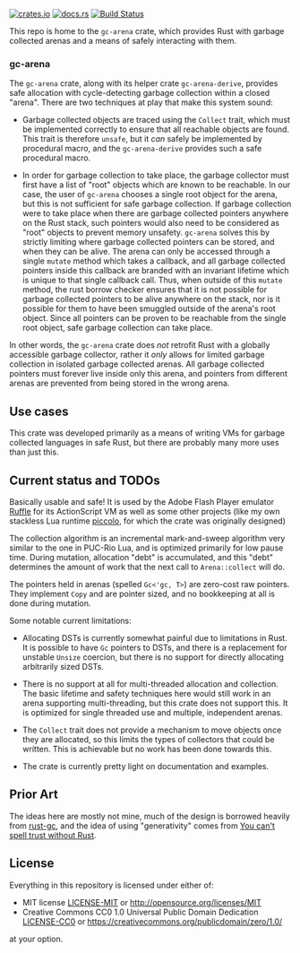 [![crates.io](https://img.shields.io/crates/v/gc-arena)](https://crates.io/crates/gc-arena)
[![docs.rs](https://docs.rs/gc-arena/badge.svg)](https://docs.rs/gc-arena)
[![Build Status](https://img.shields.io/circleci/project/github/kyren/gc-arena.svg)](https://circleci.com/gh/kyren/gc-arena)

This repo is home to the `gc-arena` crate, which provides Rust with garbage
collected arenas and a means of safely interacting with them.

### gc-arena

The `gc-arena` crate, along with its helper crate `gc-arena-derive`, provides
safe allocation with cycle-detecting garbage collection within a closed "arena".
There are two techniques at play that make this system sound:

* Garbage collected objects are traced using the `Collect` trait, which must
  be implemented correctly to ensure that all reachable objects are found. This
  trait is therefore `unsafe`, but it *can* safely be implemented by procedural
  macro, and the `gc-arena-derive` provides such a safe procedural macro.

* In order for garbage collection to take place, the garbage collector must
  first have a list of "root" objects which are known to be reachable. In our
  case, the user of `gc-arena` chooses a single root object for the arena, but
  this is not sufficient for safe garbage collection. If garbage collection
  were to take place when there are garbage collected pointers anywhere on the
  Rust stack, such pointers would also need to be considered as "root" objects
  to prevent memory unsafety. `gc-arena` solves this by strictly limiting where
  garbage collected pointers can be stored, and when they can be alive. The
  arena can only be accessed through a single `mutate` method which takes a
  callback, and all garbage collected pointers inside this callback are branded
  with an invariant lifetime which is unique to that single callback call. Thus,
  when outside of this `mutate` method, the rust borrow checker ensures that
  it is not possible for garbage collected pointers to be alive anywhere on
  the stack, nor is it possible for them to have been smuggled outside of the
  arena's root object. Since all pointers can be proven to be reachable from the
  single root object, safe garbage collection can take place.
  
In other words, the `gc-arena` crate does *not* retrofit Rust with a globally
accessible garbage collector, rather it *only* allows for limited garbage
collection in isolated garbage collected arenas. All garbage collected pointers
must forever live inside only this arena, and pointers from different arenas are
prevented from being stored in the wrong arena.

## Use cases

This crate was developed primarily as a means of writing VMs for garbage
collected languages in safe Rust, but there are probably many more uses than
just this.

## Current status and TODOs

Basically usable and safe! It is used by the Adobe Flash Player emulator
[Ruffle](https://github.com/ruffle-rs/ruffle) for its ActionScript VM as well
as some other projects (like my own stackless Lua runtime
[piccolo](https://github.com/kyren/piccolo), for which the crate was originally
designed)

The collection algorithm is an incremental mark-and-sweep algorithm very similar
to the one in PUC-Rio Lua, and is optimized primarily for low pause time. During
mutation, allocation "debt" is accumulated, and this "debt" determines the
amount of work that the next call to `Arena::collect` will do.

The pointers held in arenas (spelled `Gc<'gc, T>`) are zero-cost raw pointers.
They implement `Copy` and are pointer sized, and no bookkeeping at all is done
during mutation. 

Some notable current limitations:

* Allocating DSTs is currently somewhat painful due to limitations in Rust. It
  is possible to  have `Gc` pointers to DSTs, and there is a replacement for
  unstable `Unsize` coercion, but there is no support for directly allocating
  arbitrarily sized DSTs.

* There is no support at all for multi-threaded allocation and collection.
  The basic lifetime and safety techniques here would still work in an arena
  supporting multi-threading, but this crate does not support this. It is
  optimized for single threaded use and multiple, independent arenas.
  
* The `Collect` trait does not provide a mechanism to move objects once they are
  allocated, so this limits the types of collectors that could be written. This
  is achievable but no work has been done towards this.
  
* The crate is currently pretty light on documentation and examples.

## Prior Art

The ideas here are mostly not mine, much of the design is borrowed heavily from
[rust-gc](https://manishearth.github.io/blog/2015/09/01/designing-a-gc-in-rust/),
and the idea of using "generativity" comes from [You can't spell trust without
Rust](https://raw.githubusercontent.com/Gankro/thesis/master/thesis.pdf).

## License

Everything in this repository is licensed under either of:

* MIT license [LICENSE-MIT](LICENSE-MIT) or http://opensource.org/licenses/MIT
* Creative Commons CC0 1.0 Universal Public Domain Dedication
  [LICENSE-CC0](LICENSE-CC0) or
  https://creativecommons.org/publicdomain/zero/1.0/

at your option.
